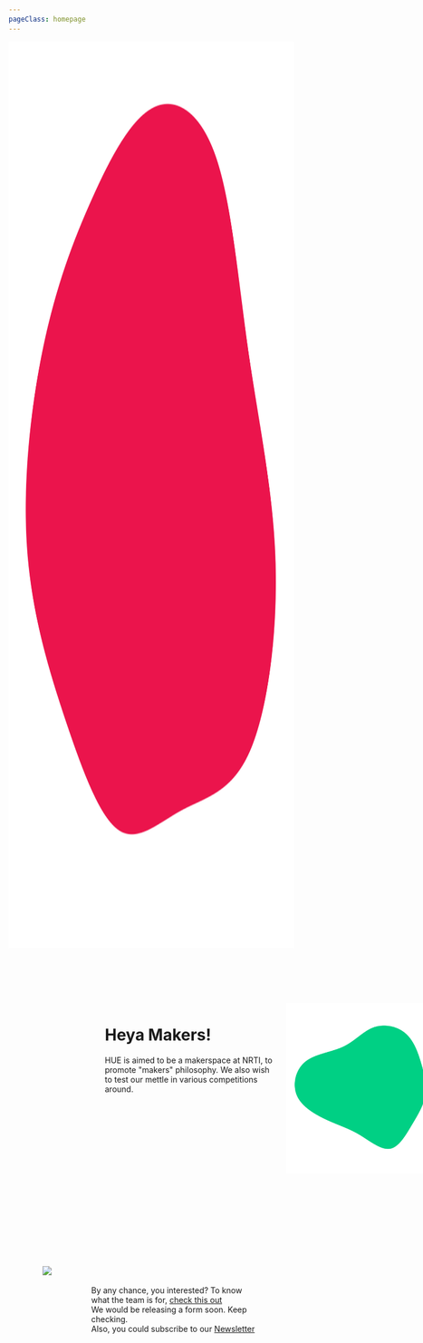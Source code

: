 ```yaml
---
pageClass: homepage
---
```


 <div class="hero">
 <!-- <img src="images/cover.jpg" style="width:100%;min-height:20vh;margin:0;height:40vh;"> -->
 <img src="./images/red.svg" width=20px style="width:auto;min-height:20vh;margin:0;height:40vh;">
 </div>

<div class="mainContent grid-container">
<div>
<h1>Heya Makers!</h1>
<div style="top:100px;width: 300px;">
<p>
HUE is aimed to be a makerspace at NRTI, to promote "makers" philosophy. 
We also wish to test our mettle in various competitions around. 

</p>
</div>

</div>
<div>
<img class="blob" src="./images/blob-shape.svg" width=300px>
</div>
</div>
</div>

<div class = "grid-container">
<div style="padding:50px;">
<img src="./images/team.gif" width="600px">
</div>
<div style="width: 300px;padding-top: 70px;"> 
<p>
By any chance, you interested? 
To know what the team is for, <a href="/hueloop/">check this out</a>
<br>
We would be releasing a form soon.
Keep checking. 
<br>
Also, you could subscribe to our <a href="http://eepurl.com/gXc91v">Newsletter</a></p>
</div>
</div>


<style>
.mainContent{
    margin: 4rem 10rem;
}

.grid-container {
  display: grid;
  grid-template: 350px / auto 480px;
  grid-gap: 20px;
  padding: 10px;
}

.grid-container > div {
  padding: 20px 0;
}

@media only screen and (max-width: 600px) {
    .mainContent{
    margin:2rem 0;
}
    .grid-container {
  display: grid;
  grid-template: 150px / auto ;
  grid-gap: 0px;
  padding: 0px;
}

.grid-container > div {
  padding: 0 0;
  margin: 0;
}
.blob{
    display: none;
}
}
</style>



